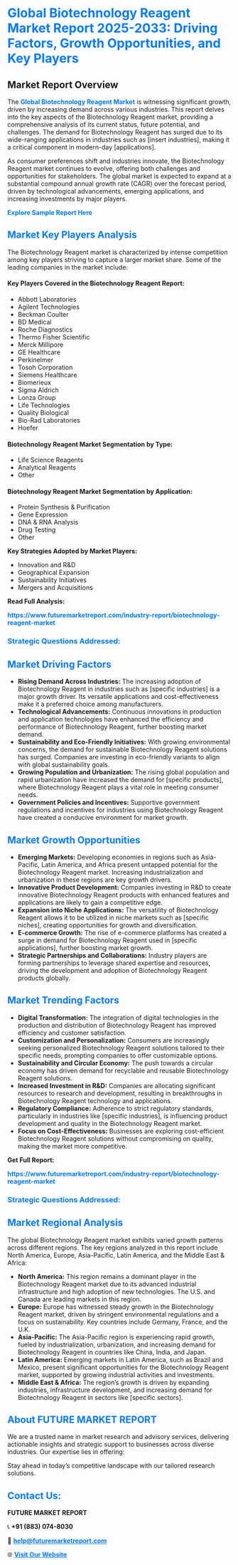 <h1 style="color: #007BFF;">Global Biotechnology Reagent Market Report 2025-2033: Driving Factors, Growth Opportunities, and Key Players</h1>

<section id="overview">
<h2>Market Report Overview</h2>
<p>The <a href="https://www.futuremarketreport.com/industry-report/biotechnology-reagent-market" style="color: #007BFF; text-decoration: none;"><strong>Global Biotechnology Reagent Market</strong></a> is witnessing significant growth, driven by increasing demand across various industries. This report delves into the key aspects of the Biotechnology Reagent market, providing a comprehensive analysis of its current status, future potential, and challenges. The demand for Biotechnology Reagent has surged due to its wide-ranging applications in industries such as [insert industries], making it a critical component in modern-day [applications].</p>
<p>As consumer preferences shift and industries innovate, the Biotechnology Reagent market continues to evolve, offering both challenges and opportunities for stakeholders. The global market is expected to expand at a substantial compound annual growth rate (CAGR) over the forecast period, driven by technological advancements, emerging applications, and increasing investments by major players.</p>
</section>

<section id="overview">
<p><a href="https://www.futuremarketreport.com/request-sample/reportId=92845" style="color: #007BFF; text-decoration: none;"><strong>Explore Sample Report Here</strong></a></p>
</section>

<section id="key-players">
<h2 style="color: #007BFF;">Market Key Players Analysis</h2>
<p>The Biotechnology Reagent market is characterized by intense competition among key players striving to capture a larger market share. Some of the leading companies in the market include:</p>
<h4>Key Players Covered in the Biotechnology Reagent Report:</h4>
<ul><li>Abbott Laboratories</li><li>Agilent Technologies</li><li>Beckman Coulter</li><li>BD Medical</li><li>Roche Diagnostics</li><li>Thermo Fisher Scientific</li><li>Merck Millipore</li><li>GE Healthcare</li><li>Perkinelmer</li><li>Tosoh Corporation</li><li>Siemens Healthcare</li><li>Biomerieux</li><li>Sigma Aldrich</li><li>Lonza Group</li><li>Life Technologies</li><li>Quality Biological</li><li>Bio-Rad Laboratories</li><li>Hoefer</li></ul>
<h4>Biotechnology Reagent Market Segmentation by Type:</h4>
<ul><li>Life Science Reagents</li><li>Analytical Reagents</li><li>Other</li></ul>

<h4>Biotechnology Reagent Market Segmentation by Application:</h4>
<ul><li>Protein Synthesis &amp; Purification</li><li>Gene Expression</li><li>DNA &amp; RNA Analysis</li><li>Drug Testing</li><li>Other</li></ul>
<p><strong>Key Strategies Adopted by Market Players:</strong></p>
<ul>
<li>Innovation and R&D</li>
<li>Geographical Expansion</li>
<li>Sustainability Initiatives</li>
<li>Mergers and Acquisitions</li>
</ul>
</section>

<section>
<p><strong>Read Full Analysis: </strong></p><a href="https://www.futuremarketreport.com/industry-report/biotechnology-reagent-market" style="color: #007BFF; text-decoration: none;"><strong>https://www.futuremarketreport.com/industry-report/biotechnology-reagent-market</strong></a>
<h3 style="color: #007BFF;">Strategic Questions Addressed:</h3>
</section>

<section id="driving-factors">
<h2 style="color: #007BFF;">Market Driving Factors</h2>
<ul>
<li><strong>Rising Demand Across Industries:</strong> The increasing adoption of Biotechnology Reagent in industries such as [specific industries] is a major growth driver. Its versatile applications and cost-effectiveness make it a preferred choice among manufacturers.</li>
<li><strong>Technological Advancements:</strong> Continuous innovations in production and application technologies have enhanced the efficiency and performance of Biotechnology Reagent, further boosting market demand.</li>
<li><strong>Sustainability and Eco-Friendly Initiatives:</strong> With growing environmental concerns, the demand for sustainable Biotechnology Reagent solutions has surged. Companies are investing in eco-friendly variants to align with global sustainability goals.</li>
<li><strong>Growing Population and Urbanization:</strong> The rising global population and rapid urbanization have increased the demand for [specific products], where Biotechnology Reagent plays a vital role in meeting consumer needs.</li>
<li><strong>Government Policies and Incentives:</strong> Supportive government regulations and incentives for industries using Biotechnology Reagent have created a conducive environment for market growth.</li>
</ul>
</section>

<section id="growth-opportunities">
<h2 style="color: #007BFF;">Market Growth Opportunities</h2>
<ul>
<li><strong>Emerging Markets:</strong> Developing economies in regions such as Asia-Pacific, Latin America, and Africa present untapped potential for the Biotechnology Reagent market. Increasing industrialization and urbanization in these regions are key growth drivers.</li>
<li><strong>Innovative Product Development:</strong> Companies investing in R&D to create innovative Biotechnology Reagent products with enhanced features and applications are likely to gain a competitive edge.</li>
<li><strong>Expansion into Niche Applications:</strong> The versatility of Biotechnology Reagent allows it to be utilized in niche markets such as [specific niches], creating opportunities for growth and diversification.</li>
<li><strong>E-commerce Growth:</strong> The rise of e-commerce platforms has created a surge in demand for Biotechnology Reagent used in [specific applications], further boosting market growth.</li>
<li><strong>Strategic Partnerships and Collaborations:</strong> Industry players are forming partnerships to leverage shared expertise and resources, driving the development and adoption of Biotechnology Reagent products globally.</li>
</ul>
</section>

<section id="trending-factors">
<h2 style="color: #007BFF;">Market Trending Factors</h2>
<ul>
<li><strong>Digital Transformation:</strong> The integration of digital technologies in the production and distribution of Biotechnology Reagent has improved efficiency and customer satisfaction.</li>
<li><strong>Customization and Personalization:</strong> Consumers are increasingly seeking personalized Biotechnology Reagent solutions tailored to their specific needs, prompting companies to offer customizable options.</li>
<li><strong>Sustainability and Circular Economy:</strong> The push towards a circular economy has driven demand for recyclable and reusable Biotechnology Reagent solutions.</li>
<li><strong>Increased Investment in R&D:</strong> Companies are allocating significant resources to research and development, resulting in breakthroughs in Biotechnology Reagent technology and applications.</li>
<li><strong>Regulatory Compliance:</strong> Adherence to strict regulatory standards, particularly in industries like [specific industries], is influencing product development and quality in the Biotechnology Reagent market.</li>
<li><strong>Focus on Cost-Effectiveness:</strong> Businesses are exploring cost-efficient Biotechnology Reagent solutions without compromising on quality, making the market more competitive.</li>
</ul>
</section>

<section>
<p><strong>Get Full Report: </strong></p><a href="https://www.futuremarketreport.com/industry-report/biotechnology-reagent-market" style="color: #007BFF; text-decoration: none;"><strong>https://www.futuremarketreport.com/industry-report/biotechnology-reagent-market</strong></a>
<h3 style="color: #007BFF;">Strategic Questions Addressed:</h3>
</section>


<section id="regional-analysis">
<h2 style="color: #007BFF;">Market Regional Analysis</h2>
<p>The global Biotechnology Reagent market exhibits varied growth patterns across different regions. The key regions analyzed in this report include North America, Europe, Asia-Pacific, Latin America, and the Middle East & Africa:</p>
<ul>
<li><strong>North America:</strong> This region remains a dominant player in the Biotechnology Reagent market due to its advanced industrial infrastructure and high adoption of new technologies. The U.S. and Canada are leading markets in this region.</li>
<li><strong>Europe:</strong> Europe has witnessed steady growth in the Biotechnology Reagent market, driven by stringent environmental regulations and a focus on sustainability. Key countries include Germany, France, and the U.K.</li>
<li><strong>Asia-Pacific:</strong> The Asia-Pacific region is experiencing rapid growth, fueled by industrialization, urbanization, and increasing demand for Biotechnology Reagent in countries like China, India, and Japan.</li>
<li><strong>Latin America:</strong> Emerging markets in Latin America, such as Brazil and Mexico, present significant opportunities for the Biotechnology Reagent market, supported by growing industrial activities and investments.</li>
<li><strong>Middle East & Africa:</strong> The region’s growth is driven by expanding industries, infrastructure development, and increasing demand for Biotechnology Reagent in sectors like [specific sectors].</li>
</ul>
</section>

<footer>
<h2 style="color: #007BFF;">About FUTURE MARKET REPORT</h2>
<p>We are a trusted name in market research and advisory services, delivering actionable insights and strategic support to businesses across diverse industries. Our expertise lies in offering:</p>

<p>Stay ahead in today’s competitive landscape with our tailored research solutions.</p>

<h2 style="color: #007BFF;">Contact Us:</h2>
<p><strong>FUTURE MARKET REPORT</strong></p>
<p>📞 <strong>+91 (883) 074-8030</strong></p>
<p>📧 <strong><a href="mailto:help@futuremarketreport.com" style="color: #007BFF;">help@futuremarketreport.com</a></strong></p>
<p>🌐 <strong><a href="https://www.futuremarketreport.com/" style="color: #007BFF;">Visit Our Website</a></strong></p>
</footer>